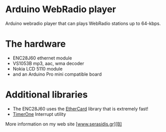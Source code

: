 Arduino WebRadio player
=======================

Arduino webradio player that can plays WebRadio stations up to 64-kbps.

The hardware
=======================
- ENC28J60 ethernet module
- VS1053B mp3, aac, wma decoder
- Nokia LCD 5110 module
- and an Arduino Pro mini compatible board

Additional libraries
=======================
- The ENC28J60 uses the [EtherCard][F] library that is extremely fast!
- [TimerOne][A] Interrupt utility


More information on my web site [www.serasidis.gr][B]


[A]:https://github.com/devalfrz/TimerOne
[B]:http://www.serasidis.gr/circuits/Arduino_WebRadio_player/Arduino_WebRadio_player.htm
[F]:https://github.com/jcw/ethercard


